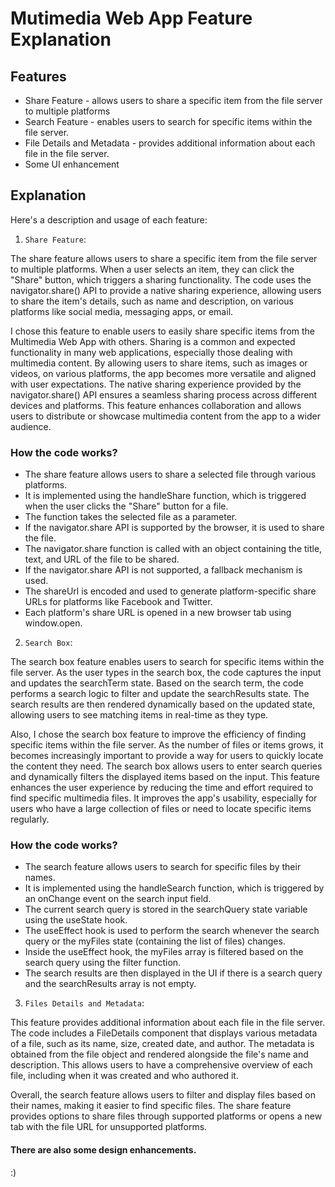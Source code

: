 # Mutimedia Web App Feature Explanation

## Features
- Share Feature - allows users to share a specific item from the file server to multiple platforms
- Search Feature - enables users to search for specific items within the file server.
- File Details and Metadata - provides additional information about each file in the file server.
- Some UI enhancement
## Explanation
 Here's a description and usage of each feature:

1. `Share Feature`:
  <p align="left"> The share feature allows users to share a specific item from the file server to multiple platforms. When a user selects an item, they can click the "Share" button, which triggers a sharing functionality. The code uses the navigator.share() API to provide a native sharing experience, allowing users to share the item's details, such as name and description, on various platforms like social media, messaging apps, or email.
   
   I chose this feature to enable users to easily share specific items from the Multimedia Web App with others. Sharing is a common and expected functionality in many web applications, especially those dealing with multimedia content. By allowing users to share items, such as images or videos, on various platforms, the app becomes more versatile and aligned with user expectations. The native sharing experience provided by the navigator.share() API ensures a seamless sharing process across different devices and platforms. This feature enhances collaboration and allows users to distribute or showcase multimedia content from the app to a wider audience.
 </p>
  <h3>How the code works?</h3>
<ul>
  <li>The share feature allows users to share a selected file through various platforms.</li>
  <li>It is implemented using the handleShare function, which is triggered when the user clicks the "Share" button for a file.</li>
  <li>The function takes the selected file as a parameter.</li>
  <li>If the navigator.share API is supported by the browser, it is used to share the file.</li>
  <li>The navigator.share function is called with an object containing the title, text, and URL of the file to be shared.</li>
  <li>If the navigator.share API is not supported, a fallback mechanism is used.</li>
  <li>The shareUrl is encoded and used to generate platform-specific share URLs for platforms like Facebook and Twitter.</li>
  <li>Each platform's share URL is opened in a new browser tab using window.open.</li>
</ul>


2. `Search Box`:
 <p align="left"> The search box feature enables users to search for specific items within the file server. As the user types in the search box, the code captures the input and updates the searchTerm state. Based on the search term, the code performs a search logic to filter and update the searchResults state. The search results are then rendered dynamically based on the updated state, allowing users to see matching items in real-time as they type.
 
  Also, I chose the search box feature to improve the efficiency of finding specific items within the file server. As the number of files or items grows, it        becomes increasingly important to provide a way for users to quickly locate the content they need. The search box allows users to enter search queries and dynamically filters the displayed items based on the input. This feature enhances the user experience by reducing the time and effort required to find specific multimedia files. It improves the app's usability, especially for users who have a large collection of files or need to locate specific items regularly.
 </p>
  <h3>How the code works?</h3>
<ul>
  <li>The search feature allows users to search for specific files by their names.</li>
  <li>It is implemented using the handleSearch function, which is triggered by an onChange event on the search input field.</li>
  <li>The current search query is stored in the searchQuery state variable using the useState hook.</li>
  <li>The useEffect hook is used to perform the search whenever the search query or the myFiles state (containing the list of files) changes.</li>
  <li>Inside the useEffect hook, the myFiles array is filtered based on the search query using the filter function.</li>
  <li>The search results are then displayed in the UI if there is a search query and the searchResults array is not empty.</li>
</ul>

3. `Files Details and Metadata`:
  <p align="left"> This feature provides additional information about each file in the file server. The code includes a FileDetails component that displays various metadata of a file, such as its name, size, created date, and author. The metadata is obtained from the file object and rendered alongside the file's name and description. This allows users to have a comprehensive overview of each file, including when it was created and who authored it.
 </p>
 
 
   <p>Overall, the search feature allows users to filter and display files based on their names, making it easier to find specific files. The share feature provides options to share files through supported platforms or opens a new tab with the file URL for unsupported platforms.</p>
   <h4>There are also some design enhancements.</h4> :)



